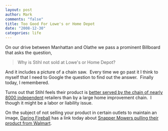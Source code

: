 ```yaml
--- 
layout: post
author: Mark
comments: "false"
title: Too Good For Lowe's or Home Depot
date: "2008-12-30"
categories: life
---
```

On our drive between Manhattan and Olathe we pass a prominent Billboard that asks the question,
<blockquote>Why is Stihl not sold at Lowe's or Home Depot?</blockquote>
And it includes a picture of a chain saw.  Every time we go past it I think to myself that I need to Google the question to find out the answer.  Finally today, I remembered.

Turns out that Stihl feels their product is <a title="Too Good For Lowe's or Home Depot" href="http://www.brandkeys.com/news/press/072406.WSJ.Lowes.pdf" target="_blank">better served by the chain of nearly 8000 independent</a> retailers than by a large home improvement chain.  I though it might be a labor or liability issue.

On the subject of not selling your product in certain outlets to maintain an image, <a title="Daring Fireball" href="http://daringfireball.net" target="_blank">Daring Fireball</a> has a link today about <a title="The Man Who Said &quot;No&quot; to Walmart" href="http://www.fastcompany.com/node/54763/print" target="_blank">Snapper Mowers pulling their product from Walmart</a>.
